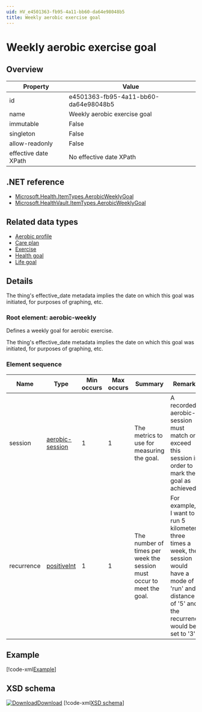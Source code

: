 ```yaml
---
uid: HV_e4501363-fb95-4a11-bb60-da64e98048b5
title: Weekly aerobic exercise goal
---
```


# Weekly aerobic exercise goal

## Overview

Property|Value
---|---
id|e4501363-fb95-4a11-bb60-da64e98048b5
name|Weekly aerobic exercise goal
immutable|False
singleton|False
allow-readonly|False
effective date XPath|No effective date XPath

## .NET reference
- [Microsoft.Health.ItemTypes.AerobicWeeklyGoal](https://docs.microsoft.com/dotnet/api/microsoft.health.itemtypes.aerobicweeklygoal)
- [Microsoft.HealthVault.ItemTypes.AerobicWeeklyGoal](https://docs.microsoft.com/dotnet/api/microsoft.healthvault.itemtypes.aerobicweeklygoal)

## Related data types

- [Aerobic profile](xref:HV_7b2ea78c-4b78-4f75-a6a7-5396fe38b09a)
- [Care plan](xref:HV_415c95e0-0533-4d9c-ac73-91dc5031186c)
- [Exercise](xref:HV_85a21ddb-db20-4c65-8d30-33c899ccf612)
- [Health goal](xref:HV_dad8bb47-9ad0-4f09-a020-0ff051d1d0f7)
- [Life goal](xref:HV_609319bf-35cc-40a4-b9d7-1b329679baaa)

## Details
The thing's effective_date metadata implies the date on which this goal was initiated, for purposes of graphing, etc.

<a name='aerobic-weekly'></a>

### Root element: aerobic-weekly

Defines a weekly goal for aerobic exercise.

The thing's effective_date metadata implies the date on which this goal was initiated, for purposes of graphing, etc.

### Element sequence

Name|Type|Min occurs|Max occurs|Summary|Remarks
---|---|---|---|---|---
session|[aerobic-session](xref:HV_3e730686-781f-4616-aa0d-817bba8eb141#aerobic-session)|1|1|The metrics to use for measuring the goal.|A recorded aerobic-session must match or exceed this session in order to mark the goal as achieved.
recurrence|[positiveInt](xref:HV_3e730686-781f-4616-aa0d-817bba8eb141#positiveInt)|1|1|The number of times per week the session must occur to meet the goal.|For example, if I want to run 5 kilometers three times a week, the session would have a mode of 'run' and a distance of '5' and the recurrence would be set to '3'.

## Example
[!code-xml[Example](../sample-xml/e4501363-fb95-4a11-bb60-da64e98048b5.xml)]

## XSD schema
[![Download](/healthvault/images/download.png)Download](../xsd/aerobic-weekly.xsd)
[!code-xml[XSD schema](../xsd/aerobic-weekly.xsd)]
